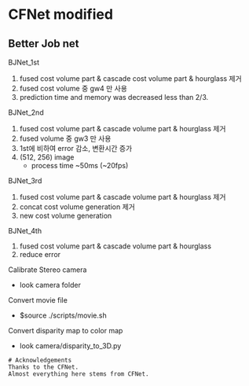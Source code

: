 # CFNet modified  
## Better Job net

BJNet_1st
  1. fused cost volume part & cascade cost volume part & hourglass 제거
  2. fused cost volume 중 gw4 만 사용
  3. prediction time and memory was decreased less than 2/3.
  
BJNet_2nd
  1. fused cost volume part & cascade volume part & hourglass 제거
  2. fused volume 중 gw3 만 사용
  3. 1st에 비하여 error 감소, 변환시간 증가
  4. (512, 256) image 
     - process time ~50ms (~20fps)
     

BJNet_3rd
  1. fused cost volume part & cascade volume part & hourglass 제거
  2. concat cost volume generation 제거
  3. new cost volume generation
  
BJNet_4th
  1. fused cost volume part & cascade volume part & hourglass 
  2. reduce error  
  

Calibrate Stereo camera<br>
  - look camera folder

Convert movie file<br>
  - $source ./scripts/movie.sh

Convert disparity map to color map 
  - look camera/disparity_to_3D.py

```
# Acknowledgements
Thanks to the CFNet.
Almost everything here stems from CFNet.
